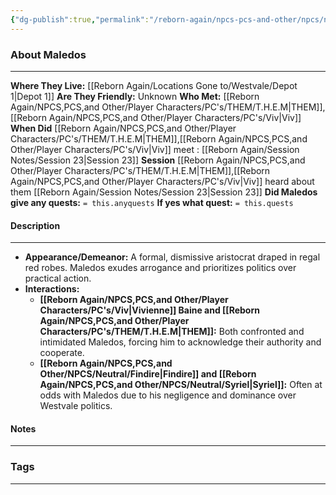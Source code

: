 ```yaml
---
{"dg-publish":true,"permalink":"/reborn-again/npcs-pcs-and-other/npcs/neutral/maledos/"}
---
```





### About Maledos
---
**Where They Live:** [[Reborn Again/Locations Gone to/Westvale/Depot 1\|Depot 1]]
**Are They Friendly:** Unknown
**Who Met:** [[Reborn Again/NPCS,PCS,and Other/Player Characters/PC's/THEM/T.H.E.M\|THEM]],[[Reborn Again/NPCS,PCS,and Other/Player Characters/PC's/Viv\|Viv]]
**When Did** [[Reborn Again/NPCS,PCS,and Other/Player Characters/PC's/THEM/T.H.E.M\|THEM]],[[Reborn Again/NPCS,PCS,and Other/Player Characters/PC's/Viv\|Viv]] meet : [[Reborn Again/Session Notes/Session 23\|Session 23]]
**Session** [[Reborn Again/NPCS,PCS,and Other/Player Characters/PC's/THEM/T.H.E.M\|THEM]],[[Reborn Again/NPCS,PCS,and Other/Player Characters/PC's/Viv\|Viv]] heard about them [[Reborn Again/Session Notes/Session 23\|Session 23]] 
**Did Maledos give any quests:** `= this.anyquests`
	**If yes what quest:** `= this.quests`


#### Description
---
- **Appearance/Demeanor:** A formal, dismissive aristocrat draped in regal red robes. Maledos exudes arrogance and prioritizes politics over practical action.
- **Interactions:**
    - **[[Reborn Again/NPCS,PCS,and Other/Player Characters/PC's/Viv\|Vivienne]] Baine and [[Reborn Again/NPCS,PCS,and Other/Player Characters/PC's/THEM/T.H.E.M\|THEM]]:** Both confronted and intimidated Maledos, forcing him to acknowledge their authority and cooperate.
    - **[[Reborn Again/NPCS,PCS,and Other/NPCS/Neutral/Findire\|Findire]] and [[Reborn Again/NPCS,PCS,and Other/NPCS/Neutral/Syriel\|Syriel]]:** Often at odds with Maledos due to his negligence and dominance over Westvale politics.
#### Notes
---



### Tags 

---



